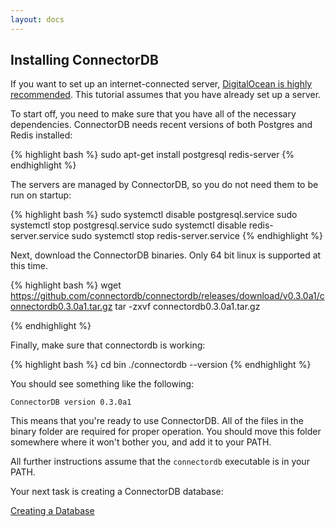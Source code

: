 ```yaml
---
layout: docs
---
```

## Installing ConnectorDB

If you want to set up an internet-connected server, [DigitalOcean is highly recommended](https://www.digitalocean.com/community/tutorials/initial-server-setup-with-ubuntu-16-04).
This tutorial assumes that you have already set up a server.

To start off, you need to make sure that you have all of the necessary dependencies. ConnectorDB needs recent versions of both Postgres and Redis installed:

{% highlight bash %}
sudo apt-get install postgresql redis-server
{% endhighlight %}

The servers are managed by ConnectorDB, so you do not need them to be run on startup:

{% highlight bash %}
sudo systemctl disable postgresql.service
sudo systemctl stop postgresql.service
sudo systemctl disable redis-server.service
sudo systemctl stop redis-server.service
{% endhighlight %}

Next, download the ConnectorDB binaries. Only 64 bit linux is supported at this time.

{% highlight bash %}
wget https://github.com/connectordb/connectordb/releases/download/v0.3.0a1/connectordb0.3.0a1.tar.gz
tar -zxvf connectordb0.3.0a1.tar.gz

{% endhighlight %}

Finally, make sure that connectordb is working:

{% highlight bash %}
cd bin
./connectordb --version
{% endhighlight %}

You should see something like the following:

~~~~~~~~~~~~~~~
ConnectorDB version 0.3.0a1
~~~~~~~~~~~~~~~

This means that you're ready to use ConnectorDB. All of the files in the binary folder are required for proper operation.
You should move this folder somewhere where it won't bother you, and add it to your PATH.

 All further instructions assume that the `connectordb` executable is in your PATH.

 Your next task is creating a ConnectorDB database:

<a href="/docs/creating.html" class="button alt">Creating a Database <i class="fa fa-arrow-right"></i></a>
